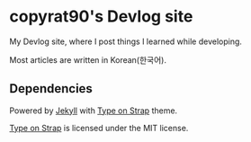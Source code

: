 # copyrat90's Devlog site

My Devlog site, where I post things I learned while developing.

Most articles are written in Korean(한국어).

## Dependencies

Powered by [Jekyll](https://jekyllrb.com/) with [Type on Strap](https://github.com/sylhare/Type-on-Strap) theme.

[Type on Strap](https://github.com/sylhare/Type-on-Strap) is licensed under the MIT license.

